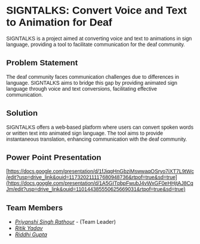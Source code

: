 # <font face="Arial">SIGNTALKS: Convert Voice and Text to Animation for Deaf</font>

<font face="Arial">SIGNTALKS is a project aimed at converting voice and text to animations in sign language, providing a tool to facilitate communication for the deaf community.</font>

## <font face="Arial">Problem Statement</font>

<font face="Arial">The deaf community faces communication challenges due to differences in language. SIGNTALKS aims to bridge this gap by providing animated sign language through voice and text conversions, facilitating effective communication.</font>

## <font face="Arial">Solution</font>

<font face="Arial">SIGNTALKS offers a web-based platform where users can convert spoken words or written text into animated sign language. The tool aims to provide instantaneous translation, enhancing communication with the deaf community.</font>

## <font face="Arial">Power Point Presentation</font>
<font face="Arial">[https://docs.google.com/presentation/d/1fJiqgHnGbziMswwaqOSryo7iXT7L9tWc/edit?usp=drive_link&ouid=117320211117680948736&rtpof=true&sd=true](https://docs.google.com/presentation/d/1A5GITpbpFwubJ4vWxGF0eHHjtAJ8CqJm/edit?usp=drive_link&ouid=110144385550625669031&rtpof=true&sd=true)</font>


## <font face="Arial">Team Members</font>

- *[Priyanshi Singh Rathour](https://github.com/priyanshi31487)* - (Team Leader)
- *[Ritik Yadav](https://github.com/Ritiky23)* 
- *[Riddhi Gupta](https://github.com/riddhi3696)*

